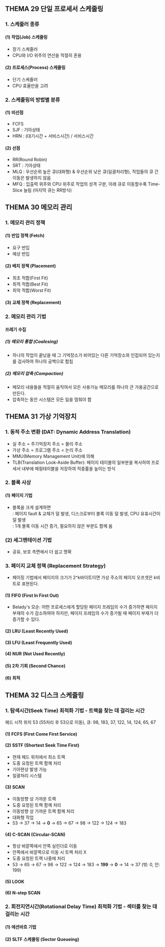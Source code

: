 ## **THEMA 29 단일 프로세서 스케줄링**

### 1. 스케줄러 종류
#### (1) 작업(Job) 스케줄링  
- 장기 스케줄러  
- CPU와 I/O 위주의 연산을 적절히 혼용  

#### (2) 프로세스(Process) 스케줄링  
- 단기 스케줄러  
- CPU 효율만을 고려  

### 2. 스케줄링의 방법별 분류
#### (1) 비선점
- FCFS
- SJF : 기아상태
- HRN : (대기시간 + 서비스시간) / 서비스시간

#### (2) 선점
- RR(Round Robin)
- SRT : 기아상태
- MLQ : 우선순위 높은 큐(대화형) & 우선순위 낮은 큐(일괄처리형), 작업들의 큐 간 이동은 발생하지 않음
- MFQ : 입출력 위주와 CPU 위주로 작업의 성격 구분, 아래 큐로 이동할수록 Time-Slice 늘림 (마지막 큐는 RR방식)



## **THEMA 30 메모리 관리**

### 1. 메모리 관리 정책
#### (1) 반입 정책 (Fetch)
- 요구 반입
- 예상 반입

#### (2) 베치 정책 (Placement)
- 최초 적합(First Fit)
- 최적 적합(Best Fit)
- 최악 적합(Worst Fit)

#### (3) 교체 정책 (Replacement)

### 2. 메모리 관리 기법
#### 쓰레기 수집  
##### (1) 메모리 통합 (Coalesing)
- 하나의 작업이 끝났을 때 그 기억장소가 비어있는 다른 기억장소와 인접되어 있는지를 검사하여 하나의 공백으로 합침
##### (2) 메모리 압축 (Compaction)
- 메모리 내용들을 적절히 움직여서 모든 사용가능 메모리를 하나의 큰 가용공간으로 만든다.
- 압축하는 동안 시스템은 모든 일을 멈춰야 함



## **THEMA 31 가상 기억장치**

### 1. 동적 주소 변환 (DAT: Dynamic Address Translation)
- 실 주소 = 주기억장치 주소 = 물리 주소
- 가상 주소 = 프로그램 주소 = 논리 주소
- MMU(Memory Management Unit)에 의해
- TLB(Translation Look-Aside Buffer): 페이지 테이블의 일부분을 복사하여 프로세서 내부에 매핑테이블을 저장하여 적중률을 높이는 방식


### 2. 블록 사상
#### (1) 페이지 기법
- 블록을 크게 설계하면  
: 페이지 fault & 교체가 덜 발생, 디스크로부터 블록 이동 덜 발생, CPU 유휴시간이 덜 발생  
: 1개 블록 이동 시간 증가, 필요하지 않은 부분도 함께 옴  

### (2) 세그멘테이션 기법
- 공유, 보호 측면에서 더 쉽고 명확

### 3. 페이지 교체 정책 (Replacement Strategy)
- 페이징 기법에서 페이지의 크기가 2^k바이트이면 가상 주소의 페이지 오프셋은 k비트로 표현된다.

#### (1) FIFO (First In First Out)
- Belady's 모순: 어떤 프로세스에게 할당된 페이지 프레임의 수가 증가하면 페이지 부재의 수가 감소하여야 하지만, 페이지 프레임의 수가 증가될 때 페이지 부재가 더 증가할 수 있다.

#### (2) LRU (Least Recently Used)
#### (3) LFU (Least Frequently Used)
#### (4) NUR (Not Used Recently)
#### (5) 2차 기회 (Second Chance)
#### (6) 최적



## **THEMA 32 디스크 스케줄링**

### 1. 탐색시간(Seek Time) 최적화 기법 - 트랙을 찾는 데 걸리는 시간
헤드 시작 위치 53 (55처리 후 53으로 이동), 큐: 98, 183, 37, 122, 14, 124, 65, 67

#### (1) FCFS (First Come First Service)
#### (2) SSTF (Shortest Seek Time First)
- 현재 헤드 위치에서 최소 트랙
- 도중 요청된 트랙 함께 처리
- 기아현상 발생 가능
- 일괄처리 시스템

#### (3) SCAN
- 이동방향 상 가까운 트랙
- 도중 요청된 트랙 함께 처리
- 이동방향 상 가까운 트랙 함께 처리
- 대화형 작업
- 53 → 37 → 14 → **0** → 65 → 67 → 98 → 122 → 124 → 183

#### (4) C-SCAN (Circular-SCAN)
- 항상 바깥쪽에서 안쪽 실린더로 이동
- 안쪽에서 바깥쪽으로 이동 시 트랙 처리 X
- 도중 요청된 트랙 나중에 처리
- 53 → 65 → 67 → 98 → 122 → 124 → 183 → **199** → **0** → 14 → 37 (밖: 0, 안: 199)

#### (5) LOOK
#### (6) N-step SCAN

### 2. 회전지연시간(Rotational Delay Time) 최적화 기법 - 섹터를 찾는 데 걸리는 시간
#### (1) 에션바흐 기법
#### (2) SLTF 스케줄링 (Sector Queueing)



